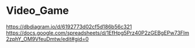 # Video_Game
https://dbdiagram.io/d/6192773d02cf5d186b56c321
https://docs.google.com/spreadsheets/d/1EfHpg5Prz40P2zGEBgEPw73Flm2zphY_OM9VfeuDmtw/edit#gid=0
